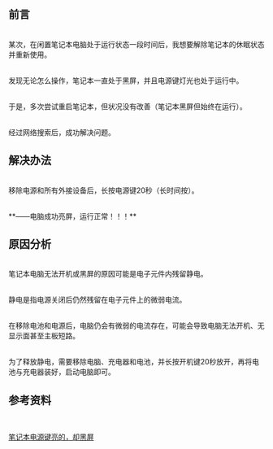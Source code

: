 
## 前言

<br>某次，在闲置笔记本电脑处于运行状态一段时间后，我想要解除笔记本的休眠状态并重新使用。

<br>发现无论怎么操作，笔记本一直处于黑屏，并且电源键灯光也处于运行中。

<br>于是，多次尝试重启笔记本，但状况没有改善（笔记本黑屏但始终在运行）。

<br>经过网络搜索后，成功解决问题。


## 解决办法

<br>移除电源和所有外接设备后，长按电源键20秒（长时间按）。

<br>
**——电脑成功亮屏，运行正常！！！**


## 原因分析

<br>笔记本电脑无法开机或黑屏的原因可能是电子元件内残留静电。

<br>静电是指电源关闭后仍然残留在电子元件上的微弱电流。

<br>在移除电池和电源后，电脑仍会有微弱的电流存在，可能会导致电脑无法开机、无显示面甚至主板短路。

<br>为了释放静电，需要移除电脑、充电器和电池，并长按开机键20秒放开，再将电池与充电器装好，启动电脑即可。


## 参考资料

<br>

[笔记本电源键亮的，却黑屏](https://www.bilibili.com/video/BV1QV4y187ik/?share_source=copy_web&vd_source=2ef7adfc171773d3b25a94de4f40ebb3)